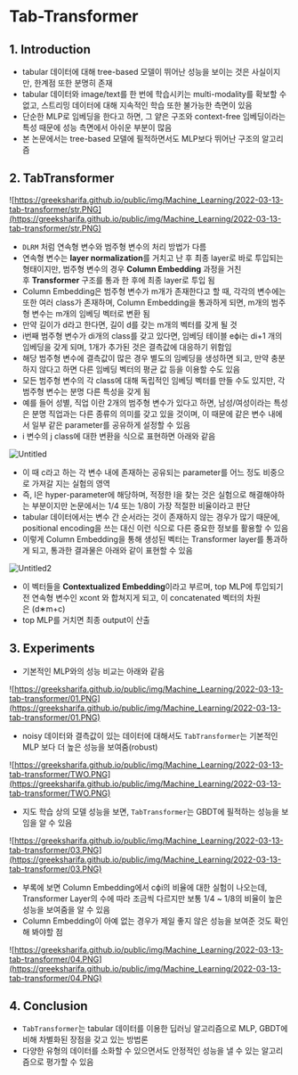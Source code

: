 # Tab-Transformer

## **1. Introduction**

- tabular 데이터에 대해 tree-based 모델이 뛰어난 성능을 보이는 것은 사실이지만, 한계점 또한 분명히 존재
- tabular 데이터와 image/text를 한 번에 학습시키는 multi-modality를 확보할 수 없고, 스트리밍 데이터에 대해 지속적인 학습 또한 불가능한 측면이 있음
- 단순한 MLP로 임베딩을 한다고 하면, 그 얕은 구조와 context-free 임베딩이라는 특성 때문에 성능 측면에서 아쉬운 부분이 많음
- 본 논문에서는 tree-based 모델에 필적하면서도 MLP보다 뛰어난 구조의 알고리즘

## **2. TabTransformer**

![https://greeksharifa.github.io/public/img/Machine_Learning/2022-03-13-tab-transformer/str.PNG](https://greeksharifa.github.io/public/img/Machine_Learning/2022-03-13-tab-transformer/str.PNG)

- `DLRM` 처럼 연속형 변수와 범주형 변수의 처리 방법가 다름
- 연속형 변수는 **layer normalization**를 거치고 난 후 최종 layer로 바로 투입되는 형태이지만, 범주형 변수의 경우 **Column Embedding** 과정을 거친 후 **Transformer** 구조를 통과 한 후에 최종 layer로 투입 됨
- Column Embedding은 범주형 변수가 m개가 존재한다고 할 때, 각각의 변수에는 또한 여러 class가 존재하며, Column Embedding을 통과하게 되면, m개의 범주형 변수는 m개의 임베딩 벡터로 변환 됨
- 만약 길이가 d라고 한다면, 길이 d를 갖는 m개의 벡터를 갖게 될 것
- i번째 범주형 변수가 di개의 class를 갖고 있다면, 임베딩 테이블 eϕi는 di+1 개의 임베딩을 갖게 되며, 1개가 추가된 것은 결측값에 대응하기 위함임
- 해당 범주형 변수에 결측값이 많은 경우 별도의 임베딩을 생성하면 되고, 만약 충분하지 않다고 하면 다른 임베딩 벡터의 평균 값 등을 이용할 수도 있음
- 모든 범주형 변수의 각 class에 대해 독립적인 임베딩 벡터를 만들 수도 있지만, 각 범주형 변수는 분명 다른 특성을 갖게 됨
- 예를 들어 성별, 직업 이란 2개의 범주형 변수가 있다고 하면, 남성/여성이라는 특성은 분명 직업과는 다른 종류의 의미를 갖고 있을 것이며, 이 때문에 같은 변수 내에서 일부 같은 parameter를 공유하게 설정할 수 있음
- i 변수의 j class에 대한 변환을 식으로 표현하면 아래와 같음

![Untitled](https://user-images.githubusercontent.com/87981867/232967382-27203fbc-32e1-4916-8284-f82d57add36b.png)

- 이 때 c라고 하는 각 변수 내에 존재하는 공유되는 parameter를 어느 정도 비중으로 가져갈 지는 실험의 영역
- 즉, l은 hyper-parameter에 해당하며, 적정한 l을 찾는 것은 실험으로 해결해야하는 부분이지만 논문에서는 1/4 또는 1/8이 가장 적절한 비율이라고 판단
- tabular 데이터에서는 변수 간 순서라는 것이 존재하지 않는 경우가 많기 때문에, positional encoding을 쓰는 대신 이런 식으로 다른 중요한 정보를 활용할 수 있음
- 이렇게 Column Embedding을 통해 생성된 벡터는 Transformer layer를 통과하게 되고, 통과한 결과물은 아래와 같이 표현할 수 있음

![Untitled2](https://user-images.githubusercontent.com/87981867/232967400-34ba6f58-f34a-4f4c-a191-c202d8727651.png)

- 이 벡터들을 **Contextualized Embedding**이라고 부르며, top MLP에 투입되기 전 연속형 변수인 xcont 와 합쳐지게 되고, 이 concatenated 벡터의 차원은 (d∗m+c)
- top MLP를 거치면 최종 output이 산출

## **3. Experiments**

- 기본적인 MLP와의 성능 비교는 아래와 같음

![https://greeksharifa.github.io/public/img/Machine_Learning/2022-03-13-tab-transformer/01.PNG](https://greeksharifa.github.io/public/img/Machine_Learning/2022-03-13-tab-transformer/01.PNG)

- noisy 데이터와 결측값이 있는 데이터에 대해서도 `TabTransformer`는 기본적인 MLP 보다 더 높은 성능을 보여줌(robust)

![https://greeksharifa.github.io/public/img/Machine_Learning/2022-03-13-tab-transformer/TWO.PNG](https://greeksharifa.github.io/public/img/Machine_Learning/2022-03-13-tab-transformer/TWO.PNG)

- 지도 학습 상의 모델 성능을 보면, `TabTransformer`는 GBDT에 필적하는 성능을 보임을 알 수 있음

![https://greeksharifa.github.io/public/img/Machine_Learning/2022-03-13-tab-transformer/03.PNG](https://greeksharifa.github.io/public/img/Machine_Learning/2022-03-13-tab-transformer/03.PNG)

- 부록에 보면 Column Embedding에서 cϕi의 비율에 대한 실험이 나오는데, Transformer Layer의 수에 따라 조금씩 다르지만 보통 1/4 ~ 1/8의 비율이 높은 성능을 보여줌을 알 수 있음
- Column Embedding이 아예 없는 경우가 제일 좋지 않은 성능을 보여준 것도 확인해 봐야할 점

![https://greeksharifa.github.io/public/img/Machine_Learning/2022-03-13-tab-transformer/04.PNG](https://greeksharifa.github.io/public/img/Machine_Learning/2022-03-13-tab-transformer/04.PNG)

## **4. Conclusion**

- `TabTransformer`는 tabular 데이터를 이용한 딥러닝 알고리즘으로 MLP, GBDT에 비해 차별화된 장점을 갖고 있는 방법론
- 다양한 유형의 데이터를 소화할 수 있으면서도 안정적인 성능을 낼 수 있는 알고리즘으로 평가할 수 있음
